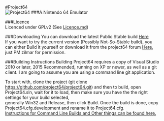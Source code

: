 #Project64  
![Project64](http://i.imgur.com/8b6Qono.png)
###A Nintendo 64 Emulator  

###Licence  
Licenced under GPLv2 (See [Licence.md](https://github.com/project64/project64/blob/master/licence.md))

###Downloading
You can download the latest Public Stable build [Here](http://www.pj64-emu.com/downloads/project64/binaries/)  
If you want to try the current version (Possibly Not-So-Stable build), you can either Build it yourself or download it from the project64 forum [Here](http://forum.pj64-emu.com/forumdisplay.php?f=10), just PM zilmar for permission.


###Building Instructions
Building Project64 requires a copy of Visual Studio 2010 or later, 2015 Recommended, running on XP or newer, as well as a git client. I am going to assume you are using a command line git application.

To start with, clone the project (git clone https://github.com/project64/project64.git) and then to build, open Project64.sln, wait for it to load, then make sure you have the the right settings for your build selected,  
generally Win32 and Release, then click Build. Once the build is done, copy Project64.cfg.development and rename it to Project64.cfg.   
[Instructions for Command Line Builds and Other things can be found here.](https://github.com/project64/project64/wiki/Building)

